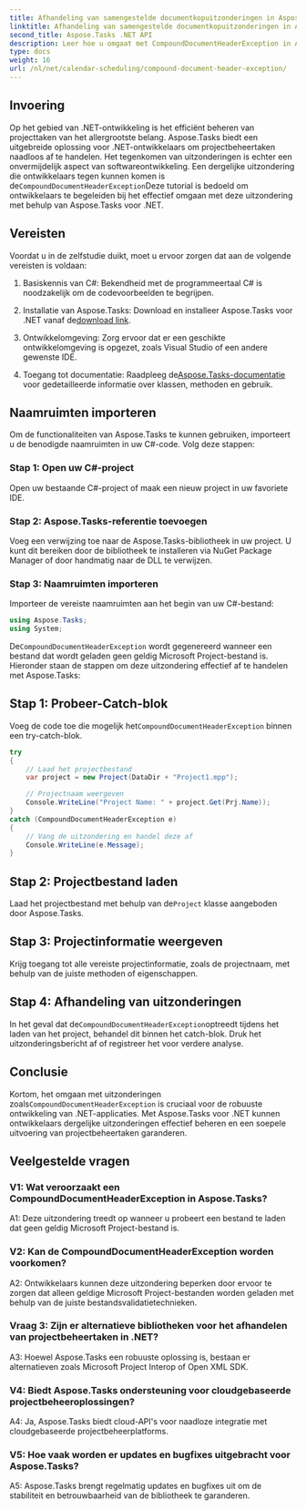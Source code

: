 ```yaml
---
title: Afhandeling van samengestelde documentkopuitzonderingen in Aspose.Tasks
linktitle: Afhandeling van samengestelde documentkopuitzonderingen in Aspose.Tasks
second_title: Aspose.Tasks .NET API
description: Leer hoe u omgaat met CompoundDocumentHeaderException in Aspose.Tasks voor .NET. Krijg stapsgewijze begeleiding met codevoorbeelden.
type: docs
weight: 16
url: /nl/net/calendar-scheduling/compound-document-header-exception/
---
```

## Invoering

 Op het gebied van .NET-ontwikkeling is het efficiënt beheren van projecttaken van het allergrootste belang. Aspose.Tasks biedt een uitgebreide oplossing voor .NET-ontwikkelaars om projectbeheertaken naadloos af te handelen. Het tegenkomen van uitzonderingen is echter een onvermijdelijk aspect van softwareontwikkeling. Een dergelijke uitzondering die ontwikkelaars tegen kunnen komen is de`CompoundDocumentHeaderException`Deze tutorial is bedoeld om ontwikkelaars te begeleiden bij het effectief omgaan met deze uitzondering met behulp van Aspose.Tasks voor .NET.

## Vereisten

Voordat u in de zelfstudie duikt, moet u ervoor zorgen dat aan de volgende vereisten is voldaan:

1. Basiskennis van C#: Bekendheid met de programmeertaal C# is noodzakelijk om de codevoorbeelden te begrijpen.
   
2.  Installatie van Aspose.Tasks: Download en installeer Aspose.Tasks voor .NET vanaf de[download link](https://releases.aspose.com/tasks/net/).

3. Ontwikkelomgeving: Zorg ervoor dat er een geschikte ontwikkelomgeving is opgezet, zoals Visual Studio of een andere gewenste IDE.

4.  Toegang tot documentatie: Raadpleeg de[Aspose.Tasks-documentatie](https://reference.aspose.com/tasks/net/) voor gedetailleerde informatie over klassen, methoden en gebruik.

## Naamruimten importeren

Om de functionaliteiten van Aspose.Tasks te kunnen gebruiken, importeert u de benodigde naamruimten in uw C#-code. Volg deze stappen:

### Stap 1: Open uw C#-project

Open uw bestaande C#-project of maak een nieuw project in uw favoriete IDE.

### Stap 2: Aspose.Tasks-referentie toevoegen

Voeg een verwijzing toe naar de Aspose.Tasks-bibliotheek in uw project. U kunt dit bereiken door de bibliotheek te installeren via NuGet Package Manager of door handmatig naar de DLL te verwijzen.

### Stap 3: Naamruimten importeren

Importeer de vereiste naamruimten aan het begin van uw C#-bestand:

```csharp
using Aspose.Tasks;
using System;


```

 De`CompoundDocumentHeaderException` wordt gegenereerd wanneer een bestand dat wordt geladen geen geldig Microsoft Project-bestand is. Hieronder staan de stappen om deze uitzondering effectief af te handelen met Aspose.Tasks:

## Stap 1: Probeer-Catch-blok

 Voeg de code toe die mogelijk het`CompoundDocumentHeaderException` binnen een try-catch-blok.

```csharp
try
{
    // Laad het projectbestand
    var project = new Project(DataDir + "Project1.mpp");

    // Projectnaam weergeven
    Console.WriteLine("Project Name: " + project.Get(Prj.Name));
}
catch (CompoundDocumentHeaderException e)
{
    // Vang de uitzondering en handel deze af
    Console.WriteLine(e.Message);
}
```

## Stap 2: Projectbestand laden

 Laad het projectbestand met behulp van de`Project` klasse aangeboden door Aspose.Tasks.

## Stap 3: Projectinformatie weergeven

Krijg toegang tot alle vereiste projectinformatie, zoals de projectnaam, met behulp van de juiste methoden of eigenschappen.

## Stap 4: Afhandeling van uitzonderingen

 In het geval dat de`CompoundDocumentHeaderException`optreedt tijdens het laden van het project, behandel dit binnen het catch-blok. Druk het uitzonderingsbericht af of registreer het voor verdere analyse.

## Conclusie

 Kortom, het omgaan met uitzonderingen zoals`CompoundDocumentHeaderException` is cruciaal voor de robuuste ontwikkeling van .NET-applicaties. Met Aspose.Tasks voor .NET kunnen ontwikkelaars dergelijke uitzonderingen effectief beheren en een soepele uitvoering van projectbeheertaken garanderen.

## Veelgestelde vragen

### V1: Wat veroorzaakt een CompoundDocumentHeaderException in Aspose.Tasks?

A1: Deze uitzondering treedt op wanneer u probeert een bestand te laden dat geen geldig Microsoft Project-bestand is.

### V2: Kan de CompoundDocumentHeaderException worden voorkomen?

A2: Ontwikkelaars kunnen deze uitzondering beperken door ervoor te zorgen dat alleen geldige Microsoft Project-bestanden worden geladen met behulp van de juiste bestandsvalidatietechnieken.

### Vraag 3: Zijn er alternatieve bibliotheken voor het afhandelen van projectbeheertaken in .NET?

A3: Hoewel Aspose.Tasks een robuuste oplossing is, bestaan er alternatieven zoals Microsoft Project Interop of Open XML SDK.

### V4: Biedt Aspose.Tasks ondersteuning voor cloudgebaseerde projectbeheeroplossingen?

A4: Ja, Aspose.Tasks biedt cloud-API's voor naadloze integratie met cloudgebaseerde projectbeheerplatforms.

### V5: Hoe vaak worden er updates en bugfixes uitgebracht voor Aspose.Tasks?

A5: Aspose.Tasks brengt regelmatig updates en bugfixes uit om de stabiliteit en betrouwbaarheid van de bibliotheek te garanderen.